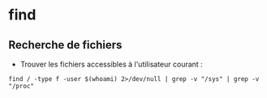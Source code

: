 # find

## Recherche de fichiers

* Trouver les fichiers accessibles à l'utilisateur courant :

```
find / -type f -user $(whoami) 2>/dev/null | grep -v "/sys" | grep -v "/proc"
```
